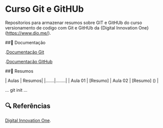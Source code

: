 
# Curso Git e GitHUb

Repositorios para armazenar resumos sobre GIT e GitHUb do curso versionamento de codigo com Git e GitHUb da {Digital Innovation One}(https://www.dio.me/).

##📃 Documentação 

.[Documentação Git](https://git-scm.com/doc)

.[Documentação GitHub](https://docs.github.com/pt/)

 ##📃 Resumos

 | Aulas | Resumos|
 |.......|........|
 | Aula 01 | [Resumo]
 | Aula 02 | [Resumo]
() |

...
git init 
...


## 🔍 Referências
[Digital Innovation One]().
